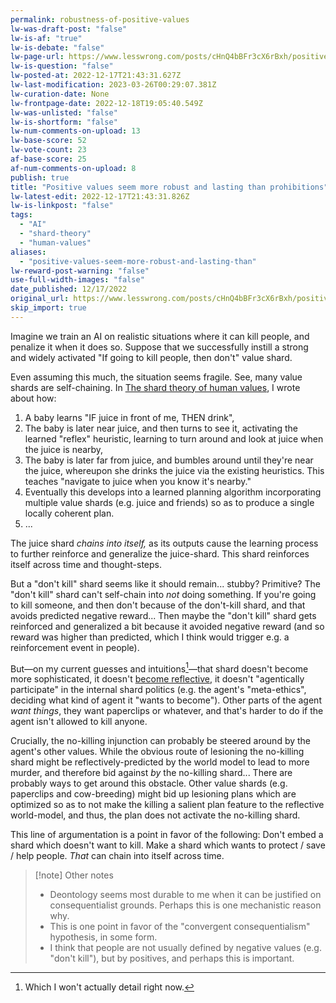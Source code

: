 ```yaml
---
permalink: robustness-of-positive-values
lw-was-draft-post: "false"
lw-is-af: "true"
lw-is-debate: "false"
lw-page-url: https://www.lesswrong.com/posts/cHnQ4bBFr3cX6rBxh/positive-values-seem-more-robust-and-lasting-than
lw-is-question: "false"
lw-posted-at: 2022-12-17T21:43:31.627Z
lw-last-modification: 2023-03-26T00:29:07.381Z
lw-curation-date: None
lw-frontpage-date: 2022-12-18T19:05:40.549Z
lw-was-unlisted: "false"
lw-is-shortform: "false"
lw-num-comments-on-upload: 13
lw-base-score: 52
lw-vote-count: 23
af-base-score: 25
af-num-comments-on-upload: 8
publish: true
title: "Positive values seem more robust and lasting than prohibitions"
lw-latest-edit: 2022-12-17T21:43:31.826Z
lw-is-linkpost: "false"
tags: 
  - "AI"
  - "shard-theory"
  - "human-values"
aliases: 
  - "positive-values-seem-more-robust-and-lasting-than"
lw-reward-post-warning: "false"
use-full-width-images: "false"
date_published: 12/17/2022
original_url: https://www.lesswrong.com/posts/cHnQ4bBFr3cX6rBxh/positive-values-seem-more-robust-and-lasting-than
skip_import: true
---
```

Imagine we train an AI on realistic situations where it can kill people, and penalize it when it does so. Suppose that we successfully instill a strong and widely activated "If going to kill people, then don't" value shard. 

Even assuming this much, the situation seems fragile. See, many value shards are self-chaining. In [The shard theory of human values](/shard-theory), I wrote about how:

1.  A baby learns "IF juice in front of me, THEN drink",
2.  The baby is later near juice, and then turns to see it, activating the learned "reflex" heuristic, learning to turn around and look at juice when the juice is nearby,
3.  The baby is later far from juice, and bumbles around until they're near the juice, whereupon she drinks the juice via the existing heuristics. This teaches "navigate to juice when you know it's nearby."
4.  Eventually this develops into a learned planning algorithm incorporating multiple value shards (e.g. juice and friends) so as to produce a single locally coherent plan.
5.  ...

The juice shard _chains into itself,_ as its outputs cause the learning process to further reinforce and generalize the juice-shard. This shard reinforces itself across time and thought-steps. 

But a "don't kill" shard seems like it should remain... stubby? Primitive? The "don't kill" shard can't self-chain into _not_ doing something. If you're going to kill someone, and then don't because of the don't-kill shard, and that avoids predicted negative reward... Then maybe the "don't kill" shard gets reinforced and generalized a bit because it avoided negative reward (and so reward was higher than predicted, which I think would trigger e.g. a reinforcement event in people). 

But—on my current guesses and intuitions[^1]—that shard doesn't become more sophisticated, it doesn't [become reflective](/a-shot-at-the-diamond-alignment-problem#The-agent-becomes-reflective), it doesn't "agentically participate" in the internal shard politics (e.g. the agent's "meta-ethics", deciding what kind of agent it "wants to become"). Other parts of the agent _want things_, they want paperclips or whatever, and that's harder to do if the agent isn't allowed to kill anyone. 

Crucially, the no-killing injunction can probably be steered around by the agent's other values. While the obvious route of lesioning the no-killing shard might be reflectively-predicted by the world model to lead to more murder, and therefore bid against _by_ the no-killing shard... There are probably ways to get around this obstacle. Other value shards (e.g. paperclips and cow-breeding) might bid up lesioning plans which are optimized so as to not make the killing a salient plan feature to the reflective world-model, and thus, the plan does not activate the no-killing shard.

This line of argumentation is a point in favor of the following: Don't embed a shard which doesn't want to kill. Make a shard which wants to protect / save / help people. _That_ can chain into itself across time.

> [!note] Other notes
> 
> - Deontology seems most durable to me when it can be justified on consequentialist grounds. Perhaps this is one mechanistic reason why. 
> - This is one point in favor of the "convergent consequentialism" hypothesis, in some form. 
> - I think that people are not usually defined by negative values (e.g. "don't kill"), but by positives, and perhaps this is important.

[^1]: Which I won't actually detail right now.